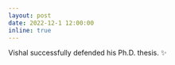 ```yaml
---
layout: post
date: 2022-12-1 12:00:00
inline: true
---
```


Vishal successfully defended his Ph.D. thesis. :sparkles:
